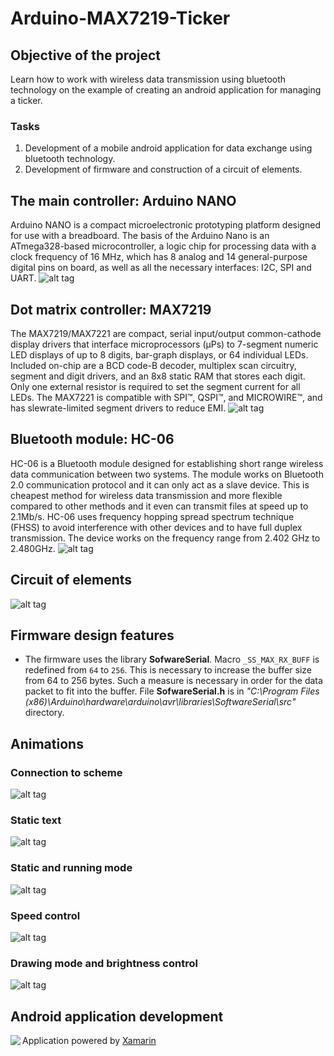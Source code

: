 # Arduino-MAX7219-Ticker
## Objective of the project
Learn how to work with wireless data transmission using bluetooth technology on the example of creating an android application for managing a ticker.

### Tasks
1. Development of a mobile android application for data exchange using bluetooth technology.
2. Development of firmware and construction of a circuit of elements.

## The main controller: Arduino NANO
Arduino NANO is a compact microelectronic prototyping platform designed for use with a breadboard.
The basis of the Arduino Nano is an ATmega328-based microcontroller, a logic chip for processing data with a clock frequency of 16 MHz, which has 8 analog and 14 general-purpose digital pins on board, as well as all the necessary interfaces: I2C, SPI and UART.
![alt tag](https://github.com/Thermazote/Arduino-MAX7219-Ticker/raw/develop/Pics/Arduino_NANO.jpg)
## Dot matrix controller: MAX7219
The MAX7219/MAX7221 are compact, serial input/output common-cathode display drivers that interface
microprocessors (µPs) to 7-segment numeric LED displays of up to 8 digits, bar-graph displays, or 64 individual LEDs. Included on-chip are a BCD code-B
decoder, multiplex scan circuitry, segment and digit
drivers, and an 8x8 static RAM that stores each digit.
Only one external resistor is required to set the segment current for all LEDs. The MAX7221 is compatible
with SPI™, QSPI™, and MICROWIRE™, and has slewrate-limited segment drivers to reduce EMI.
![alt tag](https://github.com/Thermazote/Arduino-MAX7219-Ticker/raw/develop/Pics/MAX7219_LED8x32.jpg)
## Bluetooth module: HC-06
HC-06 is a Bluetooth module designed for establishing short range wireless data communication between two systems. The module works on Bluetooth 2.0 communication protocol and it can only act as a slave device. This is cheapest method for wireless data transmission and more flexible compared to other methods and it even can transmit files at speed up to 2.1Mb/s.
HC-06 uses frequency hopping spread spectrum technique (FHSS) to avoid interference with other devices and to have full duplex transmission. The device works on the frequency range from 2.402 GHz to 2.480GHz.
![alt tag](https://github.com/Thermazote/Arduino-MAX7219-Ticker/raw/develop/Pics/HC-06.jpg)
## Circuit of elements
![alt tag](https://github.com/Thermazote/Arduino-MAX7219-Ticker/raw/develop/Pics/Scheme.png)
## Firmware design features
* The firmware uses the library **SofwareSerial**. Macro `_SS_MAX_RX_BUFF` is redefined from `64` to `256`. This is necessary to increase the buffer size from 64 to 256 bytes. Such a measure is necessary in order for the data packet to fit into the buffer. File **SofwareSerial.h** is in _"C:\Program Files (x86)\Arduino\hardware\arduino\avr\libraries\SoftwareSerial\src"_ directory.
## Animations
### Connection to scheme
![alt tag](https://github.com/Thermazote/Arduino-MAX7219-Ticker/raw/develop/Pics/connection.gif)
### Static text
![alt tag](https://github.com/Thermazote/Arduino-MAX7219-Ticker/raw/develop/Pics/static_text.gif)
### Static and running mode
![alt tag](https://github.com/Thermazote/Arduino-MAX7219-Ticker/raw/develop/Pics/static_and_runing.gif)
### Speed control
![alt tag](https://github.com/Thermazote/Arduino-MAX7219-Ticker/raw/develop/Pics/speed.gif)
### Drawing mode and brightness control
![alt tag](https://github.com/Thermazote/Arduino-MAX7219-Ticker/raw/develop/Pics/drawing_and_brightness.gif)
## Android application development
<img align="left" src="https://github.com/Thermazote/Arduino-MAX7219-Ticker/raw/develop/Pics/Application_logo.png"></img>
Application powered by [Xamarin](https://dotnet.microsoft.com/apps/xamarin)
